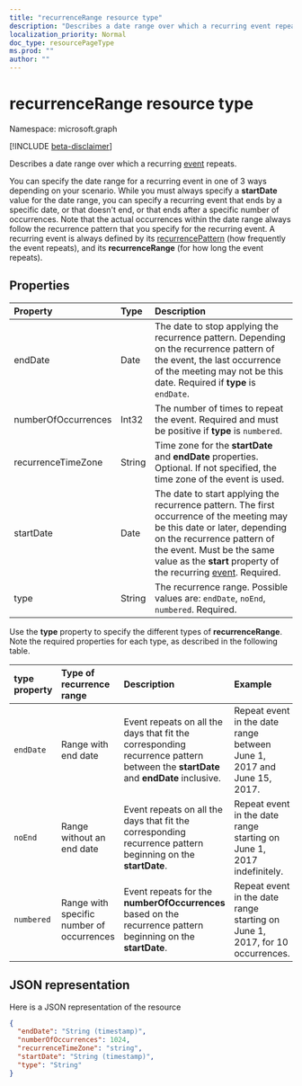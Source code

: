 ```yaml
---
title: "recurrenceRange resource type"
description: "Describes a date range over which a recurring event repeats. "
localization_priority: Normal
doc_type: resourcePageType
ms.prod: ""
author: ""
---
```


# recurrenceRange resource type

Namespace: microsoft.graph

[!INCLUDE [beta-disclaimer](../../includes/beta-disclaimer.md)]

Describes a date range over which a recurring [event](event.md) repeats. 

You can specify the date range for a recurring event in one of 3 ways depending on your scenario. While you must always specify a **startDate** value for the date range, you can specify a recurring event that ends by a specific date, or that doesn't end, or that ends after a specific number of occurrences. Note that the actual occurrences within the date range always follow the recurrence pattern that you specify for the recurring event. A recurring event is always defined by its [recurrencePattern](recurrencepattern.md) (how frequently the event repeats), and its **recurrenceRange** (for how long the event repeats).


## Properties

| Property	   | Type	|Description|
|:---------------|:--------|:----------|
|endDate|Date|The date to stop applying the recurrence pattern. Depending on the recurrence pattern of the event, the last occurrence of the meeting may not be this date. Required if **type** is `endDate`.|
|numberOfOccurrences|Int32|The number of times to repeat the event. Required and must be positive if **type** is `numbered`.|
|recurrenceTimeZone|String |Time zone for the **startDate** and **endDate** properties. Optional. If not specified, the time zone of the event is used.|
|startDate|Date|The date to start applying the recurrence pattern. The first occurrence of the meeting may be this date or later, depending on the recurrence pattern of the event. Must be the same value as the **start** property of the recurring [event](event.md). Required.|
|type|String|The recurrence range. Possible values are: `endDate`, `noEnd`, `numbered`. Required.|

Use the **type** property to specify the different types of **recurrenceRange**. Note the required properties for each type, as described in the following table.

| type property  | Type of recurrence range | Description | Example | Required properties |
|:-------|:---------------|:--------|:--------|:--------|
|`endDate` |Range with end date | Event repeats on all the days that fit the corresponding recurrence pattern between the **startDate** and **endDate** inclusive. | Repeat event in the date range between June 1, 2017 and June 15, 2017. | **type**, **startDate**, **endDate** | 
|`noEnd`   |Range without an end date | Event repeats on all the days that fit the corresponding recurrence pattern beginning on the **startDate**. | Repeat event in the date range starting on June 1, 2017 indefinitely. | **type**, **startDate** |
|`numbered`|Range with specific number of occurrences | Event repeats for the **numberOfOccurrences** based on the recurrence pattern beginning on the **startDate**. | Repeat event in the date range starting on June 1, 2017, for 10 occurrences.  | **type**, **startDate**, **numberOfOccurrences** |

## JSON representation

Here is a JSON representation of the resource

<!-- {
  "blockType": "resource",
  "optionalProperties": [

  ],
  "@odata.type": "microsoft.graph.recurrenceRange"
}-->

```json
{
  "endDate": "String (timestamp)",
  "numberOfOccurrences": 1024,
  "recurrenceTimeZone": "string",
  "startDate": "String (timestamp)",
  "type": "String"
}

```

<!-- uuid: 8fcb5dbc-d5aa-4681-8e31-b001d5168d79
2015-10-25 14:57:30 UTC -->
<!--
{
  "type": "#page.annotation",
  "description": "recurrenceRange resource",
  "keywords": "",
  "section": "documentation",
  "tocPath": "",
  "suppressions": [
    "Warning: /api-reference/beta/resources/recurrencerange.md:\r\n      Failed to parse any rows out of table with headers: | type property  | Type of recurrence range | Description | Example | Required properties |"
  ]
}
-->
